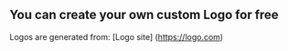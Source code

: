 ## You can create your own custom Logo for free
Logos are generated from: [Logo site] (https://logo.com)
